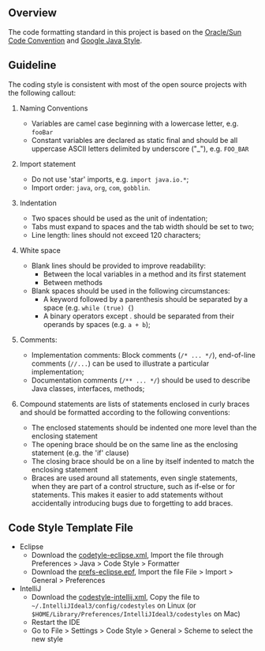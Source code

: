 Overview
--------

The code formatting standard in this project is based on the [Oracle/Sun Code Convention](http://www.oracle.com/technetwork/java/codeconventions-150003.pdf) and [Google Java Style](http://google-styleguide.googlecode.com/svn/trunk/javaguide.html).  

Guideline
-------

The coding style is consistent with most of the open source projects with the following callout:

1. Naming Conventions
    * Variables are camel case beginning with a lowercase letter, e.g. `fooBar`
    * Constant variables are declared as static final and should be all uppercase ASCII letters delimited by underscore ("_"), e.g. `FOO_BAR`

1. Import statement
    * Do not use 'star' imports, e.g. `import java.io.*`;
    * Import order: `java`, `org`, `com`, `gobblin`.

1. Indentation
    * Two spaces should be used as the unit of indentation;
    * Tabs must expand to spaces and the tab width should be set to two;
    * Line length: lines should not exceed 120 characters;

1. White space
    * Blank lines should be provided to improve readability:
        * Between the local variables in a method and its first statement
        * Between methods
    * Blank spaces should be used in the following circumstances:
        * A keyword followed by a parenthesis should be separated by a space (e.g. `while (true) {`)
        * A binary operators except . should be separated from their operands by spaces (e.g. `a + b`);

1. Comments:
    * Implementation comments: Block comments (`/* ... */`), end-of-line comments (`//...`) can be used to illustrate a particular implementation;
    * Documentation comments (`/** ... */`) should be used to describe Java classes, interfaces, methods;

1. Compound statements are lists of statements enclosed in curly braces and should be formatted according to the following conventions:
    * The enclosed statements should be indented one more level than the enclosing statement
    * The opening brace should be on the same line as the enclosing statement (e.g. the 'if' clause)
    * The closing brace should be on a line by itself indented to match the enclosing statement
    * Braces are used around all statements, even single statements, when they are part of a control structure, such as if-else or for statements. This makes it easier to add statements without accidentally introducing bugs due to forgetting to add braces.

Code Style Template File
-------------------------
* Eclipse
    * Download the [codetyle-eclipse.xml](files/codestyle-eclipse.xml), Import the file through Preferences > Java > Code Style > Formatter
    * Download the [prefs-eclipse.epf](files/prefs-eclipse.epf), Import the file File > Import > General > Preferences
* IntelliJ
    * Download the [codestyle-intellij.xml](files/codestyle-intellij.xml), Copy the file to `~/.IntelliJIdeal3/config/codestyles` on Linux (or `$HOME/Library/Preferences/IntelliJIdeal3/codestyles` on Mac)
    * Restart the IDE
    * Go to File > Settings > Code Style > General > Scheme to select the new style 
